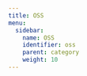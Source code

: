 ```yaml
---
title: OSS
menu:
  sidebar:
    name: OSS
    identifier: oss
    parent: category
    weight: 10
---
```

